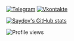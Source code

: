 [![Telegram](https://img.shields.io/badge/-Telegram-090909?style=for-the-badge&logo=telegram&logoColor=27A0D9)](https://t.me/saydovovh)
[![Vkontakte](https://img.shields.io/badge/-Vkontakte-090909?style=for-the-badge&logo=Vk&logoColor=4F7DB3)](https://vk.com/id372782003)
 
[![Saydov's GitHub stats](https://github-readme-stats.vercel.app/api?username=saydov&theme=dark&show_icons=true&hide_border=true&disable_animations=true&hide=prs,issues)](https://github.com/anuraghazra/github-readme-stats)  

![Profile views](https://gpvc.arturio.dev/saydov)
